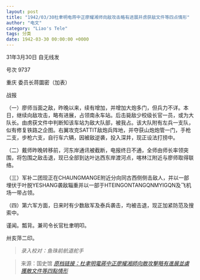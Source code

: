 ```yaml
---
layout: post
title: "1942/03/30杜聿明电蒋中正廖耀湘师向敌攻击略有进展并虏获敌文件等四点情形"
author: "电文"
category: "Liao's Tele"
tags: 分类
date: 1942-03-30 00:00:00 +0000
---
```

31年3月30日 自无线发

号次 9737

重庆 委员长蒋圜密（加表）

战报 

（一）廖师当面之敌，昨晚以来，续有增加，并增加大炮多门，但兵力不详。本日，继续向敌攻击，略有进展，占领南永车站。后击毙敌少校级长官一员，或为大队长。由虏获文件中判断知该车站为敌大队部，被我占。该大队附有左兵一支队，似有修复铁路之企图。右翼攻克SATTIT敌炮兵阵地，并夺获山炮炮管一门，手枪二支，步枪六支，自行车六辆，因被敌逆袭，投入深井，现正设法打捞中。

（二）戴师昨晚转移前，河东岸通讯被截断，电报终日不通，全师由师长率领突围，将包围之敌击退，现已全部到达叶达西东岸渡河点，喀林江附近与廖师取得联络。

（三）军补二团现正在CHAUNGMANGE附近分向同古西侧侧击敌人，并以一部埋伏于叶脱YESHANG袭敌辎重并以一部于HTEINGONTANGQNMYIGQN及飞机场一带占领。

（四）第六军方面，日来时有少数敌军及泰兵袭击，均被击退，现正加紧防范及搜索中。

谨闻。瓢背。兼司令长官杜聿明叩。

卅亥萍二印。


> *录入校对：鱼珠前航道舵手*

> 来源：国史馆 [*原档链接：杜聿明電蔣中正廖耀湘師向敵攻擊略有進展並虜獲敵文件等四點情形*](https://ahonline.drnh.gov.tw/index.php?act=Display/image/5896934=SNSg6j#f4u)


